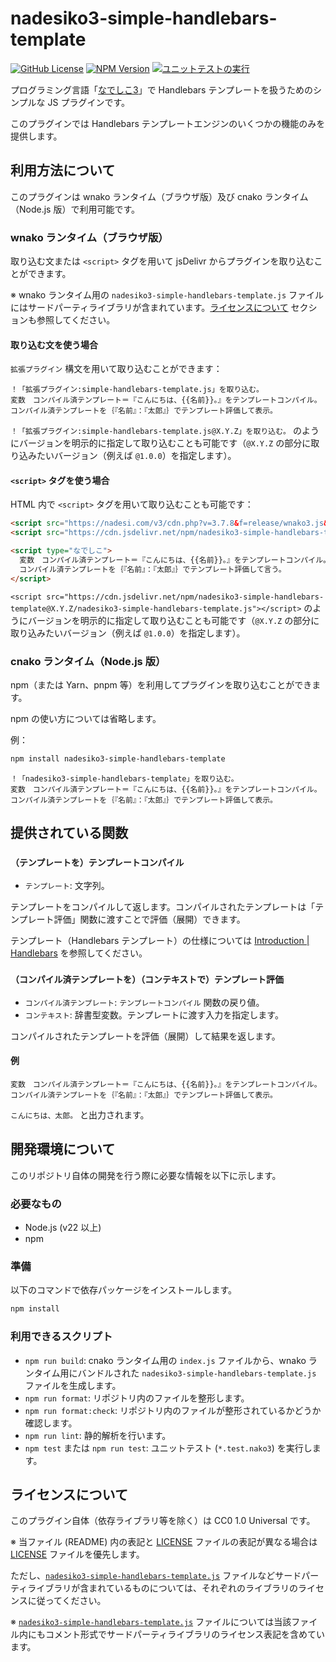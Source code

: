 # nadesiko3-simple-handlebars-template

[![GitHub License](https://img.shields.io/github/license/nekonoshiri/nadesiko3-simple-handlebars-template)](https://github.com/nekonoshiri/nadesiko3-simple-handlebars-template/blob/main/LICENSE)
[![NPM Version](https://img.shields.io/npm/v/nadesiko3-simple-handlebars-template)](https://www.npmjs.com/package/nadesiko3-simple-handlebars-template)
[![ユニットテストの実行](https://github.com/nekonoshiri/nadesiko3-simple-handlebars-template/actions/workflows/test.yml/badge.svg)](https://github.com/nekonoshiri/nadesiko3-simple-handlebars-template/actions/workflows/test.yml)

プログラミング言語「[なでしこ3](https://github.com/kujirahand/nadesiko3)」で Handlebars テンプレートを扱うためのシンプルな JS プラグインです。

このプラグインでは Handlebars テンプレートエンジンのいくつかの機能のみを提供します。

## 利用方法について

このプラグインは wnako ランタイム（ブラウザ版）及び cnako ランタイム（Node.js 版）で利用可能です。

### wnako ランタイム（ブラウザ版）

取り込む文または `<script>` タグを用いて jsDelivr からプラグインを取り込むことができます。

※ wnako ランタイム用の `nadesiko3-simple-handlebars-template.js` ファイルにはサードパーティライブラリが含まれています。[ライセンスについて](#ライセンスについて) セクションも参照してください。

#### 取り込む文を使う場合

`拡張プラグイン` 構文を用いて取り込むことができます：

```nako3
！「拡張プラグイン:simple-handlebars-template.js」を取り込む。
変数　コンパイル済テンプレート＝『こんにちは、{{名前}}。』をテンプレートコンパイル。
コンパイル済テンプレートを｛『名前』：『太郎』｝でテンプレート評価して表示。
```

`！「拡張プラグイン:simple-handlebars-template.js@X.Y.Z」を取り込む。` のようにバージョンを明示的に指定して取り込むことも可能です（`@X.Y.Z` の部分に取り込みたいバージョン（例えば `@1.0.0`）を指定します）。

#### `<script>` タグを使う場合

HTML 内で `<script>` タグを用いて取り込むことも可能です：

```html
<script src="https://nadesi.com/v3/cdn.php?v=3.7.8&f=release/wnako3.js&run"></script>
<script src="https://cdn.jsdelivr.net/npm/nadesiko3-simple-handlebars-template/nadesiko3-simple-handlebars-template.js"></script>

<script type="なでしこ">
  変数　コンパイル済テンプレート＝『こんにちは、{{名前}}。』をテンプレートコンパイル。
  コンパイル済テンプレートを｛『名前』：『太郎』｝でテンプレート評価して言う。
</script>
```

`<script src="https://cdn.jsdelivr.net/npm/nadesiko3-simple-handlebars-template@X.Y.Z/nadesiko3-simple-handlebars-template.js"></script>` のようにバージョンを明示的に指定して取り込むことも可能です（`@X.Y.Z` の部分に取り込みたいバージョン（例えば `@1.0.0`）を指定します）。

### cnako ランタイム（Node.js 版）

npm（または Yarn、pnpm 等）を利用してプラグインを取り込むことができます。

npm の使い方については省略します。

例：

```sh
npm install nadesiko3-simple-handlebars-template
```

```nako3
！「nadesiko3-simple-handlebars-template」を取り込む。
変数　コンパイル済テンプレート＝『こんにちは、{{名前}}。』をテンプレートコンパイル。
コンパイル済テンプレートを｛『名前』：『太郎』｝でテンプレート評価して表示。
```

## 提供されている関数

### `（テンプレートを）テンプレートコンパイル`

- `テンプレート`: 文字列。

テンプレートをコンパイルして返します。コンパイルされたテンプレートは「テンプレート評価」関数に渡すことで評価（展開）できます。

テンプレート（Handlebars テンプレート）の仕様については [Introduction | Handlebars](https://handlebarsjs.com/guide) を参照してください。

### `（コンパイル済テンプレートを）（コンテキストで）テンプレート評価`

- `コンパイル済テンプレート`: `テンプレートコンパイル` 関数の戻り値。
- `コンテキスト`: 辞書型変数。テンプレートに渡す入力を指定します。

コンパイルされたテンプレートを評価（展開）して結果を返します。

#### 例

```nako3
変数　コンパイル済テンプレート＝『こんにちは、{{名前}}。』をテンプレートコンパイル。
コンパイル済テンプレートを｛『名前』：『太郎』｝でテンプレート評価して表示。
```

`こんにちは、太郎。` と出力されます。

## 開発環境について

このリポジトリ自体の開発を行う際に必要な情報を以下に示します。

### 必要なもの

- Node.js (v22 以上)
- npm

### 準備

以下のコマンドで依存パッケージをインストールします。

```sh
npm install
```

### 利用できるスクリプト

- `npm run build`: cnako ランタイム用の `index.js` ファイルから、wnako ランタイム用にバンドルされた `nadesiko3-simple-handlebars-template.js` ファイルを生成します。
- `npm run format`: リポジトリ内のファイルを整形します。
- `npm run format:check`: リポジトリ内のファイルが整形されているかどうか確認します。
- `npm run lint`: 静的解析を行います。
- `npm test` または `npm run test`: ユニットテスト (`*.test.nako3`) を実行します。

## ライセンスについて

このプラグイン自体（依存ライブラリ等を除く）は CC0 1.0 Universal です。

※ 当ファイル (README) 内の表記と [LICENSE](LICENSE) ファイルの表記が異なる場合は [LICENSE](LICENSE) ファイルを優先します。

ただし、[`nadesiko3-simple-handlebars-template.js`](nadesiko3-simple-handlebars-template.js) ファイルなどサードパーティライブラリが含まれているものについては、それぞれのライブラリのライセンスに従ってください。

※ [`nadesiko3-simple-handlebars-template.js`](nadesiko3-simple-handlebars-template.js) ファイルについては当該ファイル内にもコメント形式でサードパーティライブラリのライセンス表記を含めています。
